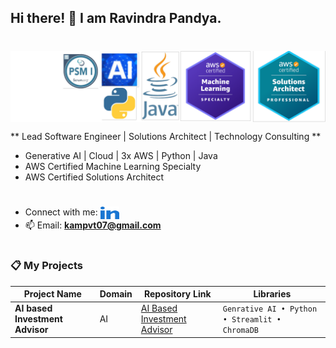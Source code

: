 ## Hi there! 👋   I am Ravindra Pandya.
#
<img align="center" alt="Certified Engineer" width="750" src="v7.png" />

** Lead Software Engineer | Solutions Architect | Technology Consulting **
- Generative AI | Cloud | 3x AWS | Python | Java
- AWS Certified Machine Learning Specialty
- AWS Certified Solutions Architect
  
# 
-  Connect with me: <a href="https://www.linkedin.com/in/ravindrapandya/" target="blank"><img align="center" src="linked-in-alt.svg" alt="/in/ravindrapandya" height="20" width="30" /></a>
- 📫 Email: **kampvt07@gmail.com**

# 
### 📋 My Projects

| Project Name                           | Domain         | Repository Link                                                                    | Libraries                              |
| -------------------------------------- | -------------- | ---------------------------------------------------------------------------------- | -------------------------------------- |
| **AI based Investment Advisor**        | AI             |[AI Based Investment Advisor](https://github.com/ravindraptech/ai-investment-advisor) | `Genrative AI • Python • Streamlit • ChromaDB` |
# 
# 

<!--
**ravindraptech/ravindraptech** is a ✨ _special_ ✨ repository because its `README.md` (this file) appears on your GitHub profile.

Here are some ideas to get you started:

- 🔭 I’m currently working on ...
- 🌱 I’m currently learning ...
- 👯 I’m looking to collaborate on ...
- 🤔 I’m looking for help with ...
- 💬 Ask me about ...
- 📫 How to reach me: ...
- 😄 Pronouns: ...
- ⚡ Fun fact: ...
-->
